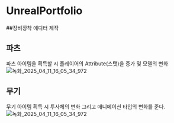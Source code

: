 # UnrealPortfolio

##장비장착 에디터 제작

## 파츠
파츠 아이템을 획득할 시 플레이어의 Attribute(스탯)을 증가 및 모델의 변화
![녹화_2025_04_11_16_05_34_972](https://github.com/user-attachments/assets/1dafec27-0a62-436c-8b51-91c4499c534c)

## 무기
무기 아이템 획득 시 투사체의 변화 그리고 애니메이션 타입의 변화를 준다.
![녹화_2025_04_11_16_05_34_972](https://github.com/user-attachments/assets/f0093c6f-1cf0-4192-b0a4-f452627e792f)

